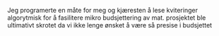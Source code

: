 Jeg programerte en måte for meg og kjæresten å lese kviteringer algorytmisk for å fasilitere mikro budsjettering av mat. prosjektet ble ultimativt skrotet da vi ikke lenge ønsket å være så presise i budsjettet
